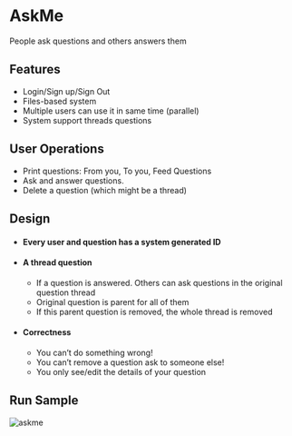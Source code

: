 # AskMe

People ask questions and others answers them

## Features
  
  - Login/Sign up/Sign Out
  - Files-based system
  - Multiple users can use it in same time (parallel)
  - System support threads questions
 
## User Operations
  
  - Print questions: From you, To you, Feed Questions
  - Ask and answer questions.
  - Delete a question (which might be a thread)
  
## Design

-   #### Every user and question has a system generated ID


-    #### A thread question
     - If a question is answered. Others can ask questions in the original question thread
     - Original question is parent for all of them
     - If this parent question is removed, the whole thread is removed

-    #### Correctness
     - You can’t do something wrong!
     - You can’t remove a question ask to someone else!
     - You only see/edit the details of your question
 
 
 ## Run Sample
 ![askme](https://user-images.githubusercontent.com/43843461/206220768-150e2c12-c763-4082-b164-8b28ed7db620.png)
